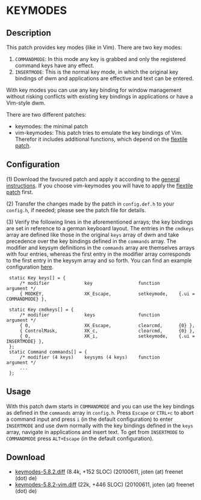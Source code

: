 # KEYMODES #

## Description ##

This patch provides key modes (like in Vim). There are two key modes:

 1. `COMMANDMODE`: In this mode any key is grabbed and only the registered command keys have any effect.
 2. `INSERTMODE`:  This is the normal key mode, in which the original key bindings of dwm and applications are effective and text can be entered.

With key modes you can use any key binding for window management without risking conflicts with existing key bindings in applications or have a Vim-style dwm.

There are two different patches:

 * keymodes: the minimal patch
 * vim-keymodes: This patch tries to emulate the key bindings of Vim. Therefor it includes additional functions, which depend on the [flextile patch](./flextile).


## Configuration ##

 (1) Download the favoured patch and apply it according to the [general instructions](.). If you choose vim-keymodes you will have to apply the [flextile patch](./flextile) first.

 (2) Transfer the changes made by the patch in `config.def.h` to your `config.h`, if needed; please see the patch file for details.

 (3) Verify the following lines in the aforementioned arrays; the key bindings are set in reference to a german keyboard layout. The entries in the `cmdkeys` array are defined like those in the original `keys` array of dwm and take precedence over the key bindings defined in the `commands` array. The modifier and keysym definitions in the `commands` array are themselves arrays with four entries, whereas the first entry in the modifier array corresponds to the first entry in the keysym array and so forth. You can find an example configuration [here][3].

     static Key keys[] = {
         /* modifier             key                 function       argument */
         { MODKEY,               XK_Escape,          setkeymode,    {.ui = COMMANDMODE} },

     static Key cmdkeys[] = {
         /* modifier             keys                function       argument */
         { 0,                    XK_Escape,          clearcmd,      {0} },
         { ControlMask,          XK_c,               clearcmd,      {0} },
         { 0,                    XK_i,               setkeymode,    {.ui = INSERTMODE} },
     };
     static Command commands[] = {
         /* modifier (4 keys)    keysyms (4 keys)    function       argument */
         ...
     };


## Usage ##

With this patch dwm starts in `COMMANDMODE` and you can use the key bindings as defined in the `commands` array in `config.h`. Press `Escape` or `CTRL+c` to abort a command input and press `i` (in the default configuration) to enter `INSERTMODE` and use dwm normally with the key bindings defined in the `keys` array, navigate in applications and insert text. To get from `INSERTMODE` to `COMMANDMODE` press `ALT+Escape` (in the default configuration).


## Download ##

 * [keymodes-5.8.2.diff][1] (8.4k, +152 SLOC) (20100611, joten (at) freenet (dot) de)
 * [keymodes-5.8.2-vim.diff][2] (22k, +446 SLOC) (20100611, joten (at) freenet (dot) de)


[1]: http://dwm.suckless.org/patches/keymodes-5.8.2.diff
[2]: http://dwm.suckless.org/patches/keymodes-5.8.2-vim.diff
[3]: http://dwm.suckless.org/patches/keymodes-5.8.2-vim-example-config.h
